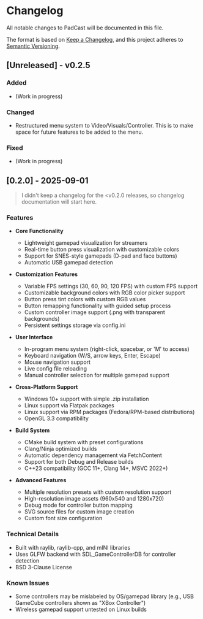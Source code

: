 # Changelog

All notable changes to PadCast will be documented in this file.

The format is based on [Keep a Changelog](https://keepachangelog.com/en/1.0.0/),
and this project adheres to [Semantic Versioning](https://semver.org/spec/v2.0.0.html).

## [Unreleased] - v0.2.5
### Added
- (Work in progress)

### Changed
- Restructured menu system to Video/Visuals/Controller. This is to make space for
future features to be added to the menu.

### Fixed
- (Work in progress)

## [0.2.0] - 2025-09-01
> I didn't keep a changelog for the <v0.2.0 releases, so changelog documentation will start here.
### Features
- **Core Functionality**
  - Lightweight gamepad visualization for streamers
  - Real-time button press visualization with customizable colors
  - Support for SNES-style gamepads (D-pad and face buttons)
  - Automatic USB gamepad detection

- **Customization Features**
  - Variable FPS settings (30, 60, 90, 120 FPS) with custom FPS support
  - Customizable background colors with RGB color picker support
  - Button press tint colors with custom RGB values
  - Button remapping functionality with guided setup process
  - Custom controller image support (.png with transparent backgrounds)
  - Persistent settings storage via config.ini

- **User Interface**
  - In-program menu system (right-click, spacebar, or 'M' to access)
  - Keyboard navigation (W/S, arrow keys, Enter, Escape)
  - Mouse navigation support
  - Live config file reloading
  - Manual controller selection for multiple gamepad support

- **Cross-Platform Support**
  - Windows 10+ support with simple .zip installation
  - Linux support via Flatpak packages
  - Linux support via RPM packages (Fedora/RPM-based distributions)
  - OpenGL 3.3 compatibility

- **Build System**
  - CMake build system with preset configurations
  - Clang/Ninja optimized builds
  - Automatic dependency management via FetchContent
  - Support for both Debug and Release builds
  - C++23 compatibility (GCC 11+, Clang 14+, MSVC 2022+)

- **Advanced Features**
  - Multiple resolution presets with custom resolution support
  - High-resolution image assets (960x540 and 1280x720)
  - Debug mode for controller button mapping
  - SVG source files for custom image creation
  - Custom font size configuration

### Technical Details
- Built with raylib, raylib-cpp, and mINI libraries
- Uses GLFW backend with SDL_GameControllerDB for controller detection
- BSD 3-Clause License

### Known Issues
- Some controllers may be mislabeled by OS/gamepad library (e.g., USB GameCube controllers shown as "XBox Controller")
- Wireless gamepad support untested on Linux builds
